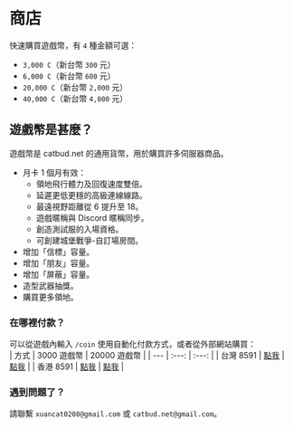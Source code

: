 # 商店
快速購買遊戲幣，有 `4` 種金額可選：
- `3,000 C`（新台幣 `300` 元）
- `6,000 C`（新台幣 `600` 元）
- `20,000 C`（新台幣 `2,000` 元）
- `40,000 C`（新台幣 `4,000` 元）

## 遊戲幣是甚麼？
遊戲幣是 catbud.net 的通用貨幣，用於購買許多伺服器商品。
- 月卡 1 個月有效：
    - 領地飛行體力及回復速度雙倍。
    - 延遲更低更穩的高級連線線路。
    - 最遠視野距離從 6 提升至 18。
    - 遊戲暱稱與 Discord 暱稱同步。
    - 創造測試服的入場資格。
    - 可創建城堡戰爭-自訂場房間。
- 增加「信標」容量。
- 增加「朋友」容量。
- 增加「屏蔽」容量。
- 造型武器抽獎。
- 購買更多領地。

### 在哪裡付款？
可以從遊戲內輸入 `/coin` 使用自動化付款方式，或者從外部網站購買：  
| 方式 | 3000 遊戲幣 | 20000 遊戲幣 |
| --- | :---: | :---: |
| 台灣 8591 | [點我](<https://www.8591.com.tw/v3/mall/detail/2408324634>) | [點我](<https://www.8591.com.tw/v3/mall/detail/2408324638>) |
| 香港 8591 | [點我](<https://www.8591.com.hk/mall/detail/45065798>) | [點我](<https://www.8591.com.hk/mall/detail/45065801>) |

### 遇到問題了？
請聯繫 `xuancat0208@gmail.com` 或 `catbud.net@gmail.com`。
